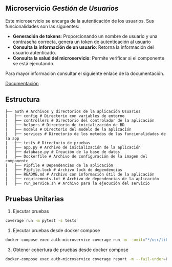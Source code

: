 ## Microservicio _Gestión de Usuarios_

Este microservicio se encarga de la autenticación de los usuarios. Sus funcionalidades son las siguientes:

- **Generación de tokens**: Proporcionando un nombre de usuario y una contraseña correcta, genera un token de autenticación al usuario 
- **Consulta la información de un usuario**: Retorna la información del usuario autenticado.
- **Consulta la salud del microservicio**: Permite verificar si el componente se está ejecutando.

Para mayor información consultar el siguiente enlace de la documentación.

[Documentación]()

## Estructura
````
├── auth # Archivos y directorios de la aplicación Usuarios
|   ├── config # Directorio con variables de entorno
|   ├── controllers # Directorio del controlador de la aplicación
|   ├── helpers # Directorio de inicialización de BD
|   ├── models # Directorio del modelo de la aplicación
|   ├── services # Directorio de los metodos de las funcionalidades de la app
|   ├── tests # Directorio de pruebas
|   ├── app.py # Archivo de inicialización de la aplicación
|   ├── database.py # Creación de la base de datos
|   ├── Dockerfile # Archivo de configuración de la imagen del componente
|   ├── Pipfile # Dependencias de la aplicación
|   ├── Pipfile.lock # Archivo lock de dependencias
|   ├── README.md # Archivo con información útil de la aplicación
|   ├── requirements.txt # Archivo de dependencias de la aplicación
|   ├── run_service.sh # Archivo para la ejecución del servicio
````

**Pruebas Unitarias**
---
1) Ejecutar pruebas
```bash
coverage run -m pytest -s tests
```

1) Ejecutar pruebas desde docker compose
```bash
docker-compose exec auth-microservice coverage run -m --omit="*/usr/lib/*" unittest discover -s tests
```

3) Obtener cobertura de pruebas desde docker compose
```bash
docker-compose exec auth-microservice coverage report -m --fail-under=80
```
